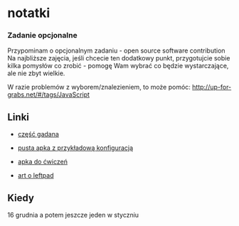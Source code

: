 # notatki

### Zadanie opcjonalne

Przypominam o opcjonalnym zadaniu - open source software contribution
Na najbliższe zajęcia, jeśli chcecie ten dodatkowy punkt, przygotujcie sobie kilka pomysłów co zrobić - pomogę Wam wybrać co będzie wystarczające, ale nie zbyt wielkie.

W razie problemów z wyborem/znalezieniem, to może pomóc: http://up-for-grabs.net/#/tags/JavaScript

## Linki

- [część gadana](https://app.simplenote.com/publish/b8m85T)
- [pusta apka z przykładową konfiguracją](https://github.com/naugtur/training-app)
- [apka do ćwiczeń](https://github.com/naugtur/example-unmaintainable-app)

- [art o leftpad](http://www.haneycodes.net/npm-left-pad-have-we-forgotten-how-to-program/)

## Kiedy

16 grudnia
a potem jeszcze jeden w styczniu
